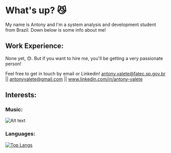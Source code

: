 # What's up? 😼

My name is Antony and I'm a system analysis and development student from Brazil. Down below is some info about me!

## Work Experience:

None yet, 😓. But if you want to hire me, you'll be getting a very passionate person!

Feel free to get in touch by email or Linkedin! antony.valete@fatec.sp.gov.br || antonyvalete@gmail.com || www.linkedin.com/in/antony-valete

## Interests:

### Music:

![Alt text](https://spotify-recently-played-readme.vercel.app/api?user=31323gmqyzvmrjob4a3npgav7hkm&count=1)

### Languages:

[![Top Langs](https://github-readme-stats.vercel.app/api/top-langs/?username=antonyvalete&layout=compact&theme=apprentice)](https://github.com/anuraghazra/github-readme-stats)